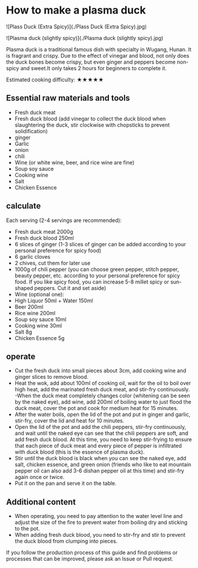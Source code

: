# How to make a plasma duck

![Plass Duck (Extra Spicy)](./Plass Duck (Extra Spicy).jpg)

![Plasma duck (slightly spicy)](./Plasma duck (slightly spicy).jpg)

Plasma duck is a traditional famous dish with specialty in Wugang, Hunan. It is fragrant and crispy. Due to the effect of vinegar and blood, not only does the duck bones become crispy, but even ginger and peppers become non-spicy and sweet.It only takes 2 hours for beginners to complete it.

Estimated cooking difficulty: ★★★★★

## Essential raw materials and tools

- Fresh duck meat
- Fresh duck blood (add vinegar to collect the duck blood when slaughtering the duck, stir clockwise with chopsticks to prevent solidification)
- ginger
- Garlic
- onion
- chili
- Wine (or white wine, beer, and rice wine are fine)
- Soup soy sauce
- Cooking wine
- Salt
- Chicken Essence

## calculate

Each serving (2-4 servings are recommended):

- Fresh duck meat 2000g
- Fresh duck blood 250ml
- 6 slices of ginger (1-3 slices of ginger can be added according to your personal preference for spicy food)
- 6 garlic cloves
- 2 chives, cut them for later use
- 1000g of chili pepper (you can choose green pepper, stitch pepper, beauty pepper, etc. according to your personal preference for spicy food. If you like spicy food, you can increase 5-8 millet spicy or sun-shaped peppers. Cut it and set aside)
- Wine (optional one):
- High Liquor 50ml + Water 150ml
- Beer 200ml
- Rice wine 200ml
- Soup soy sauce 10ml
- Cooking wine 30ml
- Salt 8g
- Chicken Essence 5g

## operate

- Cut the fresh duck into small pieces about 3cm, add cooking wine and ginger slices to remove blood.
- Heat the wok, add about 100ml of cooking oil, wait for the oil to boil over high heat, add the marinated fresh duck meat, and stir-fry continuously.
-When the duck meat completely changes color (whitening can be seen by the naked eye), add wine, add 200ml of boiling water to just flood the duck meat, cover the pot and cook for medium heat for 15 minutes.
- After the water boils, open the lid of the pot and put in ginger and garlic, stir-fry, cover the lid and heat for 10 minutes.
- Open the lid of the pot and add the chili peppers, stir-fry continuously, and wait until the naked eye can see that the chili peppers are soft, and add fresh duck blood. At this time, you need to keep stir-frying to ensure that each piece of duck meat and every piece of pepper is infiltrated with duck blood (this is the essence of plasma duck).
- Stir until the duck blood is black when you can see the naked eye, add salt, chicken essence, and green onion (friends who like to eat mountain pepper oil can also add 3-6 dishan pepper oil at this time) and stir-fry again once or twice.
- Put it on the pan and serve it on the table.

## Additional content

- When operating, you need to pay attention to the water level line and adjust the size of the fire to prevent water from boiling dry and sticking to the pot.
- When adding fresh duck blood, you need to stir-fry and stir to prevent the duck blood from clumping into pieces.

If you follow the production process of this guide and find problems or processes that can be improved, please ask an Issue or Pull request.